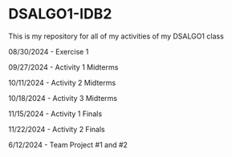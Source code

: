 # DSALGO1-IDB2
This is my repository for all of my activities of my DSALGO1 class

08/30/2024 - Exercise 1

09/27/2024 - Activity 1 Midterms

10/11/2024 - Activity 2 Midterms

10/18/2024 - Activity 3 Midterms

11/15/2024 - Activity 1 Finals

11/22/2024 - Activity 2 Finals

6/12/2024 - Team Project #1 and #2
